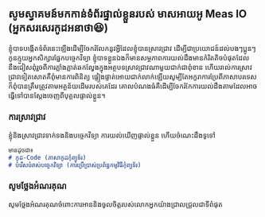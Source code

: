## សូមស្វាគមន៍មកកាន់ទំព័រផ្ទាល់ខ្លួនរបស់ មាសអាយអូ Meas IO (អ្នកសរសេរកូដអនាថា:laughing:)

ខ្ញុំបាទបង្កើតទំព័រនេះឡើងដើម្បីចែករំលែកនូវអ្វីដែលខ្ញុំបានស្រាវជ្រាវ ដើម្បីជាប្រយោជន៍ដល់បងៗប្អូនៗកូនក្មួយអ្នកសិក្សារផ្នែកបច្ចេកវិទ្យា ខ្ញុំបាទខ្លួនឯងក៏មានសម្ថភាពការយល់ដឹងមានកំរិតតិចបំផុតដែលនឹងជៀសពុំរួចពីការភ្លាំងភ្លាត់ឆកល្វែងក្នុងអត្ថបទស្រាវជ្រាវណាមួយជាក់ជាពុំខាន ហើយរាល់ការស្រាវជ្រាវទៀតសោតគឺពុំមានការពិនិត្យ
ផ្ទៀងផ្ទាត់អោយជាក់លាក់ឡើយសូម្បីតែអក្ខរាការប្រែពីភាសាបរទេសក៏ពុំបានត្រឹមត្រូវតាមអត្ថន័យដើមរបស់គេដែរ គោលបំណងធំគឺដើម្បីចែករំកែការយល់ដឹងតាមដែលអាចធ្វើទៅបានស្ដែងចេញពីបុគ្គលផ្ទាល់ខ្លួន។
### ការស្រាវជ្រាវ

ខ្ញុំនិងស្រាវជ្រាវទាក់ទងនិងបច្ចេកវិទ្យា ការយល់ឃើញផ្ទាល់ខ្លួន ហើយចំណេះដឹងទូទៅ

```markdown
មានដូចជា៖
# កូដ-Code (ភាសាកូដកុំព្យូទ័រ)
# បំរើសបំរាស់បច្ចេកវិទ្យា (ការប្រើប្រាស់ប្រព័ន្ធកម្មវិធីកុំព្យូទ័រ)
```
### សូមថ្លែងអំណរគុណ
សូមថ្លែងអំណរគុណចំពោះការអាននិងចូលចិត្តរបស់លោកអ្នកយ៉ាងជ្រាលជ្រួលជាទីពំផុត

